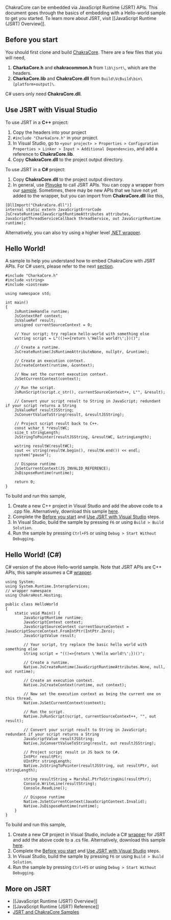ChakraCore can be embedded via JavaScript Runtime (JSRT) APIs. This document goes through the basics of embedding with a Hello-world sample to get you started. To learn more about JSRT, visit [[JavaScript Runtime (JSRT) Overview]]. 

## Before you start
You should first clone and build [ChakraCore](https://github.com/Microsoft/ChakraCore). There are a few files that you will need,

1. **CharkaCore.h** and **chakracommon.h** from `lib\jsrt\`, which are the headers. 
2. **CharkaCore.lib** and **ChakraCore.dll** from `Build\VcBuild\bin\[platform+output]\`.

C# users only need **ChakraCore.dll**.  

## Use JSRT with Visual Studio 
To use JSRT in a **C++** project:

1. Copy the headers into your project 
2. `#include "CharkaCore.h"` in your project.
3. In Visual Studio, go to `<your project> > Properties > Configuration Properties > Linker > Input > Additional Dependencies`, and add a reference to **ChakraCore.lib**. 
4. Copy **ChakraCore.dll** to the project output directory. 

To use JSRT in a **C#** project:

1. Copy **ChakraCore.dll** to the project output directory. 
2. In general, use [PInvoke](https://msdn.microsoft.com/en-us/library/aa288468.aspx) to call JSRT APIs. You can copy a wrapper from our [sample](http://aka.ms/jsrtwrapper). Sometimes, there may be new APIs that we have not yet added to the wrapper, but you can import from **ChakraCore.dll** like this,
```
[DllImport("ChakraCore.dll")] 
internal static extern JavaScriptErrorCode JsCreateRuntime(JavaScriptRuntimeAttributes attributes, JavaScriptThreadServiceCallback threadService, out JavaScriptRuntime runtime); 
```

Alternatively, you can also try using a higher level [.NET wrapper](https://github.com/robpaveza/jsrt-dotnet). 

## Hello World!
A sample to help you understand how to embed ChakraCore with JSRT APIs. For C# users, please refer to the next [section](https://github.com/Microsoft/ChakraCore/wiki/Embedding-ChakraCore#hello-world-c). 

```
#include "CharkaCore.h"
#include <string>
#include <iostream>

using namespace std;

int main()
{
    JsRuntimeHandle runtime;
    JsContextRef context;
    JsValueRef result;
    unsigned currentSourceContext = 0;

    // Your script; try replace hello-world with something else
    wstring script = L"(()=>{return \'Hello world!\';})()";

    // Create a runtime. 
    JsCreateRuntime(JsRuntimeAttributeNone, nullptr, &runtime);

    // Create an execution context. 
    JsCreateContext(runtime, &context);

    // Now set the current execution context.
    JsSetCurrentContext(context);

    // Run the script.
    JsRunScript(script.c_str(), currentSourceContext++, L"", &result);

    // Convert your script result to String in JavaScript; redundant if your script returns a String
    JsValueRef resultJSString;
    JsConvertValueToString(result, &resultJSString);

    // Project script result back to C++.
    const wchar_t *resultWC;
    size_t stringLength;
    JsStringToPointer(resultJSString, &resultWC, &stringLength);

    wstring resultW(resultWC);
    cout << string(resultW.begin(), resultW.end()) << endl;
    system("pause");

    // Dispose runtime
    JsSetCurrentContext(JS_INVALID_REFERENCE);
    JsDisposeRuntime(runtime);
    
    return 0;
}
```

To build and run this sample, 

1. Create a new C++ project in Visual Studio and add the above code to a .cpp file. Alternatively, download this sample [here](https://github.com/Microsoft/Chakra-Samples/tree/master/ChakraCore%20Samples/Hello%20World/C%2B%2B). 
2. Complete the [Before you start](https://github.com/Microsoft/ChakraCore/wiki/Embedding-ChakraCore#before-you-start) and [Use JSRT with Visual Studio](https://github.com/Microsoft/ChakraCore/wiki/Embedding-ChakraCore#use-jsrt-with-visual-studio) steps. 
2. In Visual Studio, build the sample by pressing `F6` or using `Build > Build Solution`.
3. Run the sample by pressing `Ctrl+F5` or using `Debug > Start Without Debugging`.

## Hello World! (C#)
C# version of the above Hello-world sample. Note that JSRT APIs are C++ APIs, this sample assumes a C# [wrapper](http://aka.ms/jsrtwrapper). 

```
using System;
using System.Runtime.InteropServices;
// wrapper namespace
using ChakraHost.Hosting;

public class HelloWorld
{
    static void Main() {
        JavaScriptRuntime runtime;
        JavaScriptContext context;
        JavaScriptSourceContext currentSourceContext = JavaScriptSourceContext.FromIntPtr(IntPtr.Zero);
        JavaScriptValue result;

        // Your script, try replace the basic hello world with something else
        string script = "(()=>{return \'Hello world!\';})()";

        // Create a runtime. 
        Native.JsCreateRuntime(JavaScriptRuntimeAttributes.None, null, out runtime);
        
        // Create an execution context. 
        Native.JsCreateContext(runtime, out context);
        
        // Now set the execution context as being the current one on this thread.
        Native.JsSetCurrentContext(context);
        
        // Run the script.
        Native.JsRunScript(script, currentSourceContext++, "", out result);

        // Convert your script result to String in JavaScript; redundant if your script returns a String
        JavaScriptValue resultJSString;
        Native.JsConvertValueToString(result, out resultJSString);
        
        // Project script result in JS back to C#.
        IntPtr resultPtr;
        UIntPtr stringLength;
        Native.JsStringToPointer(resultJSString, out resultPtr, out stringLength);

        string resultString = Marshal.PtrToStringUni(resultPtr);
        Console.WriteLine(resultString);
        Console.ReadLine();

        // Dispose runtime
        Native.JsSetCurrentContext(JavaScriptContext.Invalid);
        Native.JsDisposeRuntime(runtime);
    }
}
```
To build and run this sample, 

1. Create a new C# project in Visual Studio, include a C# [wrapper](http://aka.ms/jsrtwrapper) for JSRT and add the above code to a .cs file. Alternatively, download this sample [here](https://github.com/Microsoft/Chakra-Samples/tree/master/ChakraCore%20Samples/Hello%20World/C%23). 
2. Complete the [Before you start](https://github.com/Microsoft/ChakraCore/wiki/Embedding-ChakraCore#before-you-start) and [Use JSRT with Visual Studio](https://github.com/Microsoft/ChakraCore/wiki/Embedding-ChakraCore#use-jsrt-with-visual-studio) steps. 
2. In Visual Studio, build the sample by pressing `F6` or using `Build > Build Solution`.
3. Run the sample by pressing `Ctrl+F5` or using `Debug > Start Without Debugging`.

## More on JSRT
* [[JavaScript Runtime (JSRT) Overview]]
* [[JavaScript Runtime (JSRT) Reference]]
* [JSRT and ChakraCore Samples](https://github.com/Microsoft/Chakra-Samples)